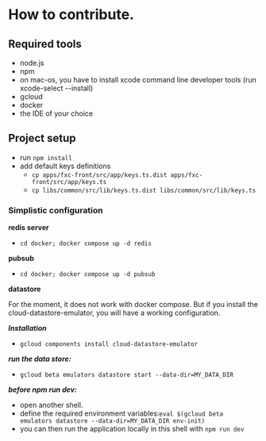 # How to contribute.

## Required tools

- node.js
- npm
- on mac-os, you have to install xcode command line developer tools (run xcode-select --install)
- gcloud
- docker
- the IDE of your choice


## Project setup

- run `npm install`
- add default keys definitions
  - `cp apps/fxc-front/src/app/keys.ts.dist apps/fxc-front/src/app/keys.ts`
  - `cp libs/common/src/lib/keys.ts.dist libs/common/src/lib/keys.ts`

### Simplistic configuration

**redis server**
- `cd docker; docker compose up -d redis`

**pubsub**
- `cd docker; docker compose up -d pubsub`

**datastore**

For the moment, it does not work with docker compose. But if you install the cloud-datastore-emulator, you will have a working configuration.

***Installation***
- `gcloud components install cloud-datastore-emulator`

***run the data store:***
- `gcloud beta emulators datastore start --data-dir=MY_DATA_DIR`

***before npm run dev:***
- open another shell.
- define the required environment variables:`eval $(gcloud beta emulators datastore --data-dir=MY_DATA_DIR env-init)`
- you can then run the application locally in this shell with `npm run dev`
